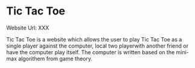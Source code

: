 # Tic Tac Toe
Website Url: XXX

Tic Tac Toe is a website which allows the user to play Tic Tac Toe as a single player against the computer, local two playerwith another friend or have the computer play itself. The computer is written based on the mini-max algorithem from game theory.


